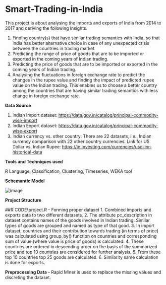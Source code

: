 # Smart-Trading-in-India

This project is about analysing the imports and exports of India from 2014 to 2017 and deriving the following insights.

1. Finding country(s) that have similar trading semantics with India, so that India has better alternative choice in case of any unexpected crisis between the countries in trading market.
2. Predicting the range of price of goods that are to be imported or exported in the coming years of Indian trading.
3. Predicting the price of goods that are to be imported or exported in the coming years of Indian trading.
4. Analysing the fluctuations in foreign exchange rate to predict the changes in the rupee value and finding the impact of predicted rupee value on the Indian trading. This enables us to choose a better country among the countries that are having similar trading semantics with less change in foreign exchange rate.

**Data Source**

1.	Indian Import dataset: https://data.gov.in/catalog/principal-commodity-wise-import
2.	Indian Export dataset: https://data.gov.in/catalog/principal-commodity-wise-export
3.	Indian currency vs. other country: 
There are 22 datasets, i.e., Indian currency comparison with 22 other country currencies.
Link for US Dollar vs. Indian Rupee:
https://in.investing.com/currencies/usd-inr-historical-data

**Tools and Techniques used**

R Language,  Classification, Clustering, Timeseries, WEKA tool

**Schemantic Model**

![image](https://user-images.githubusercontent.com/38485915/147389588-99d5ac48-8d16-4aea-918f-a088b87d6dc9.png)

**Project Structure**
  
##R CODE\project.R - Forming proper dataset
    1. Combined imports and exports data to two different datasets.
    2. The attribute pc_description in dataset contains names of the goods involved in Indian trading. Similar types of goods are grouped and named as type of that good. 
    3. In import dataset, countries and their contribution towards trading (in terms of price) was calculated using group_by() function on countries and corresponding sum of value (where value is price of goods) is calculated.
    4. These countries are ordered in descending order on the basis of the summarized price and top 10 countries are considered for further analysis.
    5. From these top 10 countries top 25 goods are calculated.
    6. Similarity same calculation is done for exports.
    
   **Preprocessing Data** - Rapid Miner is used to replace the missing values and discreting the dataset.
    
    
